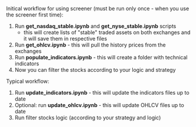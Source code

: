 Initical workflow for using screener (must be run only once - when you use the screener first time):

1. Run **get_nasdaq_stable.ipynb** and **get_nyse_stable.ipynb** scripts
   - this will create lists of "stable" traded assets on both exchanges and it will save them in respective files
2. Run **get_ohlcv.ipynb** - this will pull the history prices from the exchanges
3. Run **populate_indicators.ipynb** - this will create a folder with technical indicators
4. Now you can filter the stocks according to your logic and strategy

Typical workflow:
1. Run **update_indicators.ipynb** - this will update the indicators files up to date
2. Optional: run **update_ohlcv.ipynb** - this will update OHLCV files up to date
3. Run filter stocks logic (according to your strategy and logic)
